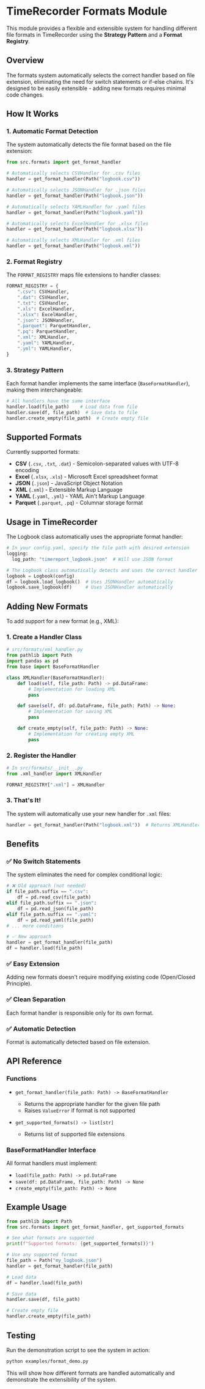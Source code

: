 # TimeRecorder Formats Module

This module provides a flexible and extensible system for handling different file formats in TimeRecorder using the **Strategy Pattern** and a **Format Registry**.

## Overview

The formats system automatically selects the correct handler based on file extension, eliminating the need for switch statements or if-else chains. It's designed to be easily extensible - adding new formats requires minimal code changes.

## How It Works

### 1. Automatic Format Detection

The system automatically detects the file format based on the file extension:

```python
from src.formats import get_format_handler

# Automatically selects CSVHandler for .csv files
handler = get_format_handler(Path("logbook.csv"))

# Automatically selects JSONHandler for .json files
handler = get_format_handler(Path("logbook.json"))

# Automatically selects YAMLHandler for .yaml files
handler = get_format_handler(Path("logbook.yaml"))

# Automatically selects ExcelHandler for .xlsx files
handler = get_format_handler(Path("logbook.xlsx"))

# Automatically selects XMLHandler for .xml files
handler = get_format_handler(Path("logbook.xml"))
```

### 2. Format Registry

The `FORMAT_REGISTRY` maps file extensions to handler classes:

```python
FORMAT_REGISTRY = {
    ".csv": CSVHandler,
    ".dat": CSVHandler,
    ".txt": CSVHandler,
    ".xls": ExcelHandler,
    ".xlsx": ExcelHandler,
    ".json": JSONHandler,
    ".parquet": ParquetHandler,
    ".pq": ParquetHandler,
    ".xml": XMLHandler,
    ".yaml": YAMLHandler,
    ".yml": YAMLHandler,
}
```

### 3. Strategy Pattern

Each format handler implements the same interface (`BaseFormatHandler`), making them interchangeable:

```python
# All handlers have the same interface
handler.load(file_path)    # Load data from file
handler.save(df, file_path)  # Save data to file
handler.create_empty(file_path)  # Create empty file
```

## Supported Formats

Currently supported formats:

- **CSV** (`.csv`, `.txt`, `.dat`) - Semicolon-separated values with UTF-8 encoding
- **Excel** (`.xlsx`, `.xls`) - Microsoft Excel spreadsheet format
- **JSON** (`.json`) - JavaScript Object Notation
- **XML** (`.xml`) - Extensible Markup Language
- **YAML** (`.yaml`, `.yml`) - YAML Ain't Markup Language
- **Parquet** (`.parquet`, `.pq`) - Columnar storage format

## Usage in TimeRecorder

The Logbook class automatically uses the appropriate format handler:

```python
# In your config.yaml, specify the file path with desired extension
logging:
  log_path: "timereport_logbook.json"  # Will use JSON format

# The Logbook class automatically detects and uses the correct handler
logbook = Logbook(config)
df = logbook.load_logbook()  # Uses JSONHandler automatically
logbook.save_logbook(df)     # Uses JSONHandler automatically
```

## Adding New Formats

To add support for a new format (e.g., XML):

### 1. Create a Handler Class

```python
# src/formats/xml_handler.py
from pathlib import Path
import pandas as pd
from base import BaseFormatHandler

class XMLHandler(BaseFormatHandler):
    def load(self, file_path: Path) -> pd.DataFrame:
        # Implementation for loading XML
        pass

    def save(self, df: pd.DataFrame, file_path: Path) -> None:
        # Implementation for saving XML
        pass

    def create_empty(self, file_path: Path) -> None:
        # Implementation for creating empty XML
        pass
```

### 2. Register the Handler

```python
# In src/formats/__init__.py
from .xml_handler import XMLHandler

FORMAT_REGISTRY[".xml"] = XMLHandler
```

### 3. That's It!

The system will automatically use your new handler for `.xml` files:

```python
handler = get_format_handler(Path("logbook.xml"))  # Returns XMLHandler
```

## Benefits

### ✅ No Switch Statements
The system eliminates the need for complex conditional logic:

```python
# ❌ Old approach (not needed)
if file_path.suffix == ".csv":
    df = pd.read_csv(file_path)
elif file_path.suffix == ".json":
    df = pd.read_json(file_path)
elif file_path.suffix == ".yaml":
    df = pd.read_yaml(file_path)
# ... more conditions

# ✅ New approach
handler = get_format_handler(file_path)
df = handler.load(file_path)
```

### ✅ Easy Extension
Adding new formats doesn't require modifying existing code (Open/Closed Principle).

### ✅ Clean Separation
Each format handler is responsible only for its own format.

### ✅ Automatic Detection
Format is automatically detected based on file extension.

## API Reference

### Functions

- `get_format_handler(file_path: Path) -> BaseFormatHandler`
  - Returns the appropriate handler for the given file path
  - Raises `ValueError` if format is not supported

- `get_supported_formats() -> list[str]`
  - Returns list of supported file extensions

### BaseFormatHandler Interface

All format handlers must implement:

- `load(file_path: Path) -> pd.DataFrame`
- `save(df: pd.DataFrame, file_path: Path) -> None`
- `create_empty(file_path: Path) -> None`

## Example Usage

```python
from pathlib import Path
from src.formats import get_format_handler, get_supported_formats

# See what formats are supported
print(f"Supported formats: {get_supported_formats()}")

# Use any supported format
file_path = Path("my_logbook.json")
handler = get_format_handler(file_path)

# Load data
df = handler.load(file_path)

# Save data
handler.save(df, file_path)

# Create empty file
handler.create_empty(file_path)
```

## Testing

Run the demonstration script to see the system in action:

```bash
python examples/format_demo.py
```

This will show how different formats are handled automatically and demonstrate the extensibility of the system.
